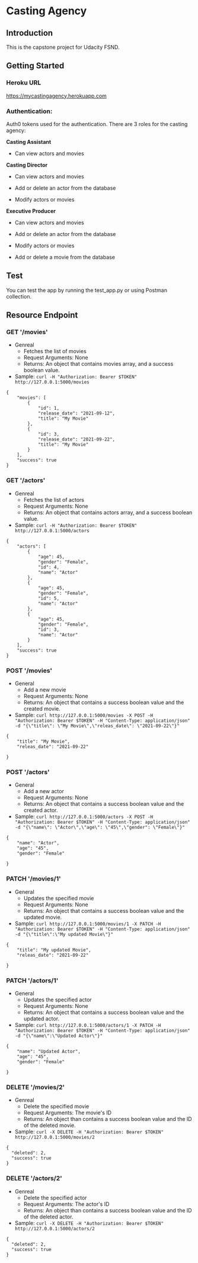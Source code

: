 # Casting Agency

## Introduction
This is the capstone project for Udacity FSND.

## Getting Started
### Heroku URL
https://mycastingagency.herokuapp.com


### Authentication: 
Auth0 tokens used for the authentication. There are 3 roles for the casting agency:

**Casting Assistant**

- Can view actors and movies

**Casting Director**

- Can view actors and movies

- Add or delete an actor from the database

- Modify actors or movies

**Executive Producer**

- Can view actors and movies

- Add or delete an actor from the database

- Modify actors or movies

- Add or delete a movie from the database

## Test
You can test the app by running the test_app.py or using Postman collection.

## Resource Endpoint 
### GET '/movies'
* Genreal
    * Fetches the list of movies
    * Request Arguments: None
    * Returns: An object that contains movies array, and a success boolean value.
* Sample: `curl -H "Authorization: Bearer $TOKEN" http://127.0.0.1:5000/movies`

```
{
    "movies": [
        {
            "id": 1,
            "release_date": "2021-09-12",
            "title": "My Movie"
        },
        {
            "id": 3,
            "release_date": "2021-09-22",
            "title": "My Movie"
        }
    ],
    "success": true
}

```


### GET '/actors'
* Genreal
    * Fetches the list of actors
    * Request Arguments: None
    * Returns: An object that contains actors array, and a success boolean value.
* Sample: `curl -H "Authorization: Bearer $TOKEN" http://127.0.0.1:5000/actors`

```
{
    "actors": [
        {
            "age": 45,
            "gender": "Female",
            "id": 4,
            "name": "Actor"
        },
        {
            "age": 45,
            "gender": "Female",
            "id": 5,
            "name": "Actor"
        },
        {
            "age": 45,
            "gender": "Female",
            "id": 3,
            "name": "Actor"
        }
    ],
    "success": true
}

```

### POST '/movies'
* General
    * Add a new movie
    * Request Arguments: None
    * Returns: An object that contains a success boolean value and the created movie.
* Sample: `curl http://127.0.0.1:5000/movies -X POST -H "Authorization: Bearer $TOKEN" -H "Content-Type: application/json" -d "{\"title\": \"My Movie\",\"releas_date\": \"2021-09-22\"}"`
```
{
    "title": "My Movie",
    "releas_date": "2021-09-22"
    
}
```

### POST '/actors'
* General
    * Add a new actor
    * Request Arguments: None
    * Returns: An object that contains a success boolean value and the created actor.
* Sample: `curl http://127.0.0.1:5000/actors -X POST -H "Authorization: Bearer $TOKEN" -H "Content-Type: application/json" -d "{\"name\": \"Actor\",\"age\": \"45\",\"gender": \"Female\"}"`
```
{
    "name": "Actor",
    "age": "45",
    "gender": "Female"
    
}

```


### PATCH '/movies/1'
* General
    * Updates the specified movie
    * Request Arguments: None
    * Returns: An object that contains a success boolean value and the updated movie.
* Sample: `curl http://127.0.0.1:5000/movies/1 -X PATCH -H "Authorization: Bearer $TOKEN" -H "Content-Type: application/json" -d "{\"title\":\"My updated Movie\"}"`
```
{   
    "title": "My updated Movie",
    "releas_date": "2021-09-22"
    
}
```

### PATCH '/actors/1'
* General
    * Updates the specified actor
    * Request Arguments: None
    * Returns: An object that contains a success boolean value and the updated actor.
* Sample: `curl http://127.0.0.1:5000/actors/1 -X PATCH -H "Authorization: Bearer $TOKEN" -H "Content-Type: application/json" -d "{\"name\":\"Updated Actor\"}"`
```
{
    "name": "Updated Actor",
    "age": "45",
    "gender": "Female"
    
}
```

### DELETE '/movies/2'
* Genreal
    * Delete the specified movie
    * Request Arguments: The movie's ID
    * Returns: An object than contains a success boolean value and the ID of the deleted movie.
* Sample: `curl -X DELETE -H "Authorization: Bearer $TOKEN" http://127.0.0.1:5000/movies/2`
```
{
  "deleted": 2,
  "success": true
}
```

### DELETE '/actors/2'
* Genreal
    * Delete the specified actor
    * Request Arguments: The actor's ID
    * Returns: An object than contains a success boolean value and the ID of the deleted actor.
* Sample: `curl -X DELETE -H "Authorization: Bearer $TOKEN" http://127.0.0.1:5000/actors/2`
```
{
  "deleted": 2,
  "success": true
}
```

